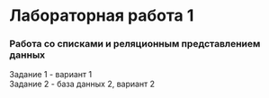 # Лабораторная работа 1 
### Работа со списками и реляционным представлением данных

Задание 1 - вариант 1  
Задание 2 - база данных 2, вариант 2

